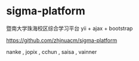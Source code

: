 sigma-platform
==============

暨南大学珠海校区综合学习平台
yii + ajax + bootstrap

https://github.com/zhjnuacm/sigma-platform



nanke , jopix , cchun , saisa , vainner
